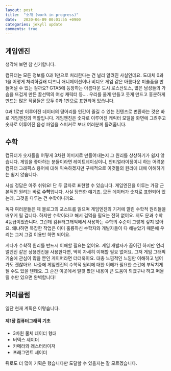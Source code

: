 ```yaml
---
layout: post
title:  "소개 (work in progress)"
date:   2020-06-09 00:01:55 +0900
categories: jekyll update
comments: true
---
```


## 게임엔진

생각해 보면 참 신기합니다.

컴퓨터는 모든 정보를 0과 1만으로 처리한다는 건 널리 알려진 사실인데요.
도대체 0과 1을 어떻게 처리하길래 디즈니 애니메이션이나 비디오 게임 같은 아름다운 미술품을 만들어낼 수 있는 걸까요?
GTA5에 등장하는 아름다운 도시 로스산토스, 많은 남성들의 가슴을 뜨겁게 만든 꿀선택의 여성 캐릭터 등….
우리를 울게 만들고 웃게 만드고 흥분하게 만드는 많은 작품들은 모두 0과 1만으로 표현되어 있습니다.

0과 1로만 이루어진 데이터의 덩어리를 인간이 즐길 수 있는 컨텐츠로 변환하는 것은 바로 게임엔진의 역할입니다.
게임엔진은 숫자로 이루어진 캐릭터 모델을 화면에 그려주고 숫자로 이루어진 음성 파일을 스피커로 보내 여러분께 들려줍니다.

## 수학

컴퓨터가 숫자들을 어떻게 3차원 이미지로 만들어내는지 그 원리를 상상하기가 쉽지 않습니다.
게임을 좋아하는 분들이라면 레이트레이싱이니, 안티얼라이징이니 하는 어려운 컴퓨터 그래픽스 용어에 대해 익숙하겠지만
구체적으로 이것들의 원리에 대해 이해하기는 쉽지 않습니다.

사실 정답은 아주 쉬워요!
단 두 글자로 표현할 수 있습니다.
게임엔진을 이루는 가장 근본적인 원리는 바로 **수학**입니다.
사실 당연한 얘기죠.
모든 데이터가 숫자로 표현되어 있는데, 그것을 다루는 건 수학이니까요.

독자 여러분들은 제 블로그의 포스트를 읽으며 게임엔진의 기저에 깔린 수학적 원리들을 배우게 될 겁니다.
하지만 수학이라고 해서 겁먹을 필요는 전혀 없어요.
저도 문과 수학 4등급이었습니다.
그런데 컴퓨터그래픽에서 사용하는 수학의 수준이 그렇게 깊지 않아요.
왜냐하면 복잡한 작업은 이미 훌륭하신 수학자와 개발자들이 다 해놓았기 때문에 우리는 그저 그걸 이용만 하면 되어요.

게다가 수학적 원리를 반드시 이해할 필요는 없어요.
게임 개발자가 꿈이긴 하지만 언리얼엔진 같은 상용엔진을 사용한다면, 딱히 자세히 이해할 필요 없어요.
그저 게임 그래픽 기술에 관심이 많을 뿐인 게이머라면 더더욱이요.
대충 느낌적인 느낌만 이해하고 넘어가도 괜찮아요.
나중에 게임엔진의 수학적 원리에 대한 이해가 필요한 순간에 부닥치게 될 수도 있을 텐데요.
그 순간 이곳에서 얼핏 봤던 내용이 큰 도움이 되겠구나 하고 떠올릴 수만 있으면 완벽합니다!

## 커리큘럼

일단 현재 계획은 이렇습니다.

#### 제1장 컴퓨터그래픽 기초

* 3차원 물체 데이터 형태
* 버텍스 셰이더
* 카메라와 래스터라이저
* 프래그먼트 셰이더

뒤로도 더 많이 기획은 했습니다만 도달할 수 있을지는 잘 모르겠습니다.
